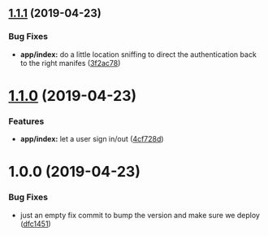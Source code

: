 ## [1.1.1](https://github.com/mysterycommand/blockpaint/compare/v1.1.0...v1.1.1) (2019-04-23)


### Bug Fixes

* **app/index:** do a little location sniffing to direct the authentication back to the right manifes ([3f2ac78](https://github.com/mysterycommand/blockpaint/commit/3f2ac78))

# [1.1.0](https://github.com/mysterycommand/blockpaint/compare/v1.0.0...v1.1.0) (2019-04-23)


### Features

* **app/index:** let a user sign in/out ([4cf728d](https://github.com/mysterycommand/blockpaint/commit/4cf728d))

# 1.0.0 (2019-04-23)


### Bug Fixes

* just an empty fix commit to bump the version and make sure we deploy ([dfc1451](https://github.com/mysterycommand/blockpaint/commit/dfc1451))
